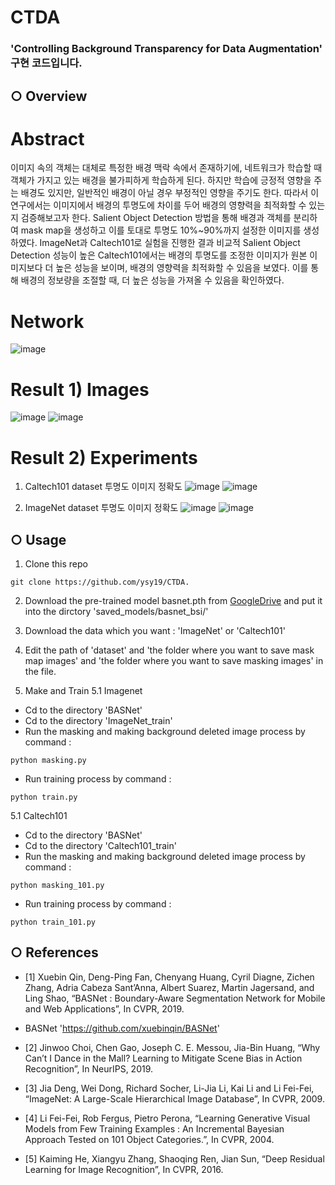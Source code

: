 # CTDA
### 'Controlling Background Transparency for Data Augmentation' 구현 코드입니다.
## ○ Overview
# Abstract
이미지 속의 객체는 대체로 특정한 배경 맥락 속에서 존재하기에, 네트워크가 학습할 때 객체가 가지고 있는 배경을 불가피하게 학습하게 된다. 하지만 학습에 긍정적 영향을 주는 배경도 있지만, 일반적인 배경이 아닐 경우 부정적인 영향을 주기도 한다. 따라서 이 연구에서는 이미지에서 배경의 투명도에 차이를 두어 배경의 영향력을 최적화할 수 있는지 검증해보고자 한다. Salient Object Detection 방법을 통해 배경과 객체를 분리하여 mask map을 생성하고 이를 토대로 투명도 10%~90%까지 설정한 이미지를 생성하였다. ImageNet과 Caltech101로 실험을 진행한 결과 비교적 Salient Object Detection 성능이 높은 Caltech101에서는 배경의 투명도를 조정한 이미지가 원본 이미지보다 더 높은 성능을 보이며, 배경의 영향력을 최적화할 수 있음을 보였다. 이를 통해 배경의 정보량을 조절할 때, 더 높은 성능을 가져올 수 있음을 확인하였다.

# Network
![image](https://user-images.githubusercontent.com/69154579/173506728-e46c862b-b176-4127-8feb-dab8cce73bc3.png)

# Result 1) Images
![image](https://user-images.githubusercontent.com/69154579/173506882-2e6fce0c-99e6-4ff0-9016-5e7fe4c72759.png)
![image](https://user-images.githubusercontent.com/69154579/173506898-29047643-0139-4c81-8641-07fcc539709a.png)


# Result 2) Experiments
1. Caltech101 dataset 투명도 이미지 정확도
![image](https://user-images.githubusercontent.com/69154579/173506552-64565b9d-153d-4d91-b463-ffe6c92b2405.png)
![image](https://user-images.githubusercontent.com/69154579/173506609-bf70bb17-5d72-43ea-bf27-b1054633319f.png)

2. ImageNet dataset 투명도 이미지 정확도
![image](https://user-images.githubusercontent.com/69154579/173506657-84f6c668-01ab-48ac-8e74-093a1caf3898.png)
![image](https://user-images.githubusercontent.com/69154579/173506666-1415e609-2a0c-4036-ba81-054ec2f81db8.png)


## ○ Usage
1. Clone this repo
```
git clone https://github.com/ysy19/CTDA.
```
2. Download the pre-trained model basnet.pth from [GoogleDrive](https://drive.google.com/open?id=1s52ek_4YTDRt_EOkx1FS53u-vJa0c4nu) and put it into the dirctory 'saved_models/basnet_bsi/'

3. Download the data which you want : 'ImageNet' or 'Caltech101'

4. Edit the path of 'dataset' and 'the folder where you want to save mask map images' and 'the folder where you want to save masking images'  in the file.

5. Make and Train
5.1 Imagenet 
-  Cd to the directory 'BASNet'
-  Cd to the directory 'ImageNet_train'
-  Run the masking and making background deleted image process by command : 
```
python masking.py
```
-  Run training process by command : 
```
python train.py
```

5.1 Caltech101 
-  Cd to the directory 'BASNet'
-  Cd to the directory 'Caltech101_train'
-  Run the masking and making background deleted image process by command : 
```
python masking_101.py
```
-  Run training process by command : 
```
python train_101.py
```

## ○ References
- [1] Xuebin Qin, Deng-Ping Fan, Chenyang Huang, Cyril Diagne, Zichen Zhang, Adria Cabeza Sant’Anna, Albert Suarez, Martin Jagersand, and Ling Shao, “BASNet : Boundary-Aware Segmentation Network for Mobile and Web Applications”, In CVPR, 2019.
- BASNet 'https://github.com/xuebinqin/BASNet'

- [2] Jinwoo Choi, Chen Gao, Joseph C. E. Messou, Jia-Bin Huang, “Why Can’t I Dance in the Mall? Learning to Mitigate Scene Bias in Action Recognition”, In NeurIPS, 2019.

- [3] Jia Deng, Wei Dong, Richard Socher, Li-Jia Li, Kai Li and Li Fei-Fei, “ImageNet: A Large-Scale Hierarchical Image Database”, In CVPR, 2009.

- [4] Li Fei-Fei, Rob Fergus, Pietro Perona, “Learning Generative Visual Models from Few Training Examples : An Incremental Bayesian Approach Tested on 101 Object Categories.”, In CVPR, 2004.

- [5] Kaiming He, Xiangyu Zhang, Shaoqing Ren, Jian Sun, “Deep Residual Learning for Image Recognition”, In CVPR, 2016.
